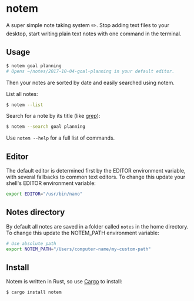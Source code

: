 # notem

A super simple note taking system ✏️. Stop adding text files to your desktop,
start writing plain text notes with one command in the terminal.

## Usage

```sh
$ notem goal planning
# Opens ~/notes/2017-10-04-goal-planning in your default editor.
```

Then your notes are sorted by date and easily searched using notem.

List all notes:

```sh
$ notem --list
```

Search for a note by its title (like [grep][]):

```sh
$ notem --search goal planning
```

Use `notem --help` for a full list of commands.

## Editor

The default editor is determined first by the EDITOR environment variable, with
several fallbacks to common text editors. To change this update your shell's
EDITOR environment variable:

```sh
export EDITOR="/usr/bin/nano"
```

## Notes directory

By default all notes are saved in a folder called `notes` in the home directory.
To change this update the NOTEM_PATH environment variable:

```sh
# Use absolute path
export NOTEM_PATH="/Users/computer-name/my-custom-path"
```

## Install

Notem is written in Rust, so use [Cargo][] to install:

```sh
$ cargo install notem
```

[grep]: https://www.gnu.org/software/grep/manual/grep.html
[Cargo]: https://crates.io/
